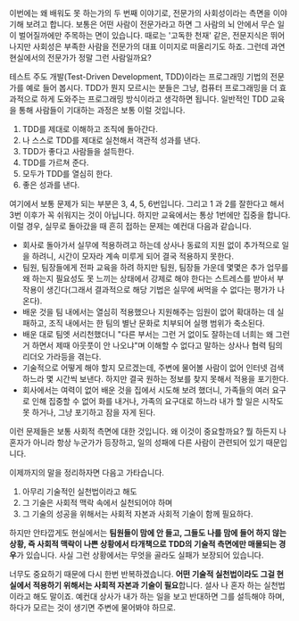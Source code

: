 이번에는 왜 배워도 못 하는가의 두 번째 이야기로, 전문가의 사회성이라는 측면을 이야기해 보려고 합니다. 보통은 어떤 사람이 전문가라고 하면 그 사람의 뇌 안에서 무슨 일이 벌어질까에만 주목하는 면이 있습니다. 때로는 '고독한 천재' 같은, 전문지식은 뛰어나지만 사회성은 부족한 사람을 전문가의 대표 이미지로 떠올리기도 하죠. 그런데 과연 현실에서의 전문가가 정말 그런 사람일까요? 

테스트 주도 개발(Test-Driven Development, TDD)이라는 프로그래밍 기법의 전문가를 예로 들어 봅시다. TDD가 뭔지 모르시는 분들은 그냥, 컴퓨터 프로그래밍을 더 효과적으로 하게 도와주는 프로그래밍 방식이라고 생각하면 됩니다. 일반적인 TDD 교육을 통해 사람들이 기대하는 과정은 보통 이럴 것입니다.

1. TDD를 제대로 이해하고 조직에 돌아간다.
2. 나 스스로 TDD를 제대로 실천해서 객관적 성과를 낸다.
3. TDD가 좋다고 사람들을 설득한다.
4. TDD를 가르쳐 준다.
5. 모두가 TDD를 열심히 한다.
6. 좋은 성과를 낸다.

여기에서 보통 문제가 되는 부분은 3, 4, 5, 6번입니다. 그리고 1 과 2를 잘한다고 해서 3번 이후가 꼭 쉬워지는 것이 아닙니다. 하지만 교육에서는 통상 1번에만 집중을 합니다. 이럴 경우, 실무로 돌아갔을 때 흔히 접하는 문제는 예컨대 다음과 같습니다.

- 회사로 돌아가서 실무에 적용하려고 하는데 상사나 동료의 지원 없이 추가적으로 일을 하려니, 시간이 모자라 계속 미루게 되어 결국 적용하지 못한다.
- 팀원, 팀장들에게 전파 교육을 하려 하지만 팀원, 팀장들 가운데 몇몇은 추가 업무를 왜 하는지 필요성도 못 느끼는 상태에서 강제로 해야 한다는 스트레스를 받아서 부작용이 생긴다(그래서 결과적으로 해당 기법은 실무에 써먹을 수 없다는 평가가 나온다).
- 배운 것을 팀 내에서는 열심히 적용했으나 지원해주는 임원이 없어 확대하는 데 실패하고, 조직 내에서는 한 팀의 별난 문화로 치부되어 실행 범위가 축소된다.
- 배운 대로 팀엣 서리천했더니 "다른 부서는 그런 거 없이도 잘하는데 너희는 왜 그런 거 하면서 제때 아웃풋이 안 나오냐"며 이해할 수 없다고 말하는 상사나 협력 팀의 리더오 가라등을 겪는다.
- 기술적으로 어떻게 해야 할지 모르겠는데, 주변에 물어볼 사람이 없어 인터넷 검색하느라 몇 시간씩 보낸다. 하지만 결국 원하는 정보를 찾지 못해서 적용을 포기한다.
- 회사에서는 여력이 없어 배운 것을 집에서 시도해 보려 했더니, 가족들의 여러 요구로 인해 집중할 수 없어 화를 내거나, 가족의 요구대로 하느라 내가 할 일은 시작도 못 하거나, 그냥 포기하고 잠을 자게 된다.

이런 문제들은 보통 사회적 측면에 대한 것입니다. 왜 이것이 중요할까요? 뭘 하든지 나 혼자가 아니라 항상 누군가가 등장하고, 일의 성패에 다른 사람이 관련되어 있기 때문입니다.

이제까지의 말을 정리하자면 다음고 가타습니다.

1. 아무리 기술적인 실천법이라고 해도
2. 그 기술은 사회적 맥락 속에서 실천되어야 하며
3. 그 기술의 성공을 위해서는 사회적 자본과 사회적 기술이 함께 필요하다.

하지만 안타깝게도 현실에서는 **팀원들이 맘에 안 들고, 그들도 나를 맘에 들어 하지 않는 상황, 즉 사회적 맥락이 나쁜 상황에서 타개책으로 TDD의 기술적 측면에만 매몰되는 경우**가 있습니다. 사실 그런 상황에서는 무엇을 골라도 실패가 보장되어 있습니다.

너무도 중요하기 때문에 다시 한번 반복하겠습니다. **어떤 기술적 실천법이라도 그걸 현실에서 적용하기 위해서는 사회적 자본과 기술이 필요**합니다. 설사 나 혼자 하는 실천법이라고 해도 말이죠. 예컨대 상사가 내가 하는 일을 보고 반대하면 그를 설득해야 하며, 하다가 모르는 것이 생기면 주변에 물어봐야 하므로.